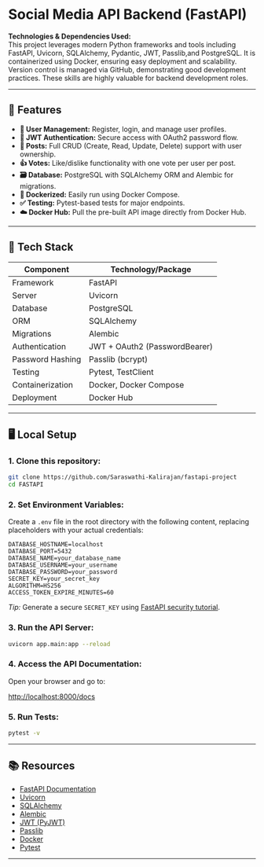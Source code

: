 
# Social Media API Backend (FastAPI)

**Technologies & Dependencies Used:**  
This project leverages modern Python frameworks and tools including FastAPI, Uvicorn, SQLAlchemy, Pydantic, JWT, Passlib,and PostgreSQL. It is containerized using Docker, ensuring easy deployment and scalability. Version control is managed via GitHub, demonstrating good development practices. These skills are highly valuable for backend development roles.

---

## 🚀 Features

- **🧑 User Management:** Register, login, and manage user profiles.
- **🔐 JWT Authentication:** Secure access with OAuth2 password flow.
- **📝 Posts:** Full CRUD (Create, Read, Update, Delete) support with user ownership.
- **👍 Votes:** Like/dislike functionality with one vote per user per post.
- **🗃️ Database:** PostgreSQL with SQLAlchemy ORM and Alembic for migrations.
- **🐳 Dockerized:** Easily run using Docker Compose.
- **✅ Testing:** Pytest-based tests for major endpoints.
- **☁️ Docker Hub:** Pull the pre-built API image directly from Docker Hub.

---

## 🧰 Tech Stack

| Component           | Technology/Package                                         |
|---------------------|------------------------------------------------------------|
| Framework           | FastAPI                                                    |
| Server              | Uvicorn                                                    |
| Database            | PostgreSQL                                                 |
| ORM                 | SQLAlchemy                                                 |
| Migrations          | Alembic                                                    |
| Authentication      | JWT + OAuth2 (PasswordBearer)                               |
| Password Hashing    | Passlib (bcrypt)                                           |
| Testing             | Pytest, TestClient                                         |
| Containerization    | Docker, Docker Compose                                     |
| Deployment          | Docker Hub                                                 |

---

## 🖥️ Local Setup

### 1. Clone this repository:

```bash
git clone https://github.com/Saraswathi-Kalirajan/fastapi-project
cd FASTAPI
```

### 2. Set Environment Variables:

Create a `.env` file in the root directory with the following content, replacing placeholders with your actual credentials:

```env
DATABASE_HOSTNAME=localhost
DATABASE_PORT=5432
DATABASE_NAME=your_database_name
DATABASE_USERNAME=your_username
DATABASE_PASSWORD=your_password
SECRET_KEY=your_secret_key
ALGORITHM=HS256
ACCESS_TOKEN_EXPIRE_MINUTES=60
```

*Tip:* Generate a secure `SECRET_KEY` using [FastAPI security tutorial](https://fastapi.tiangolo.com/tutorial/security/).

### 3. Run the API Server:

```bash
uvicorn app.main:app --reload
```

### 4. Access the API Documentation:

Open your browser and go to:

[http://localhost:8000/docs](http://localhost:8000/docs)

### 5. Run Tests:

```bash
pytest -v 
```

---



## 📚 Resources

- [FastAPI Documentation](https://fastapi.tiangolo.com/)
- [Uvicorn](https://www.uvicorn.org/)
- [SQLAlchemy](https://www.sqlalchemy.org/)
- [Alembic](https://alembic.sqlalchemy.org/)
- [JWT (PyJWT)](https://pyjwt.readthedocs.io/)
- [Passlib](https://passlib.readthedocs.io/)
- [Docker](https://www.docker.com/)
- [Pytest](https://docs.pytest.org/)

---
